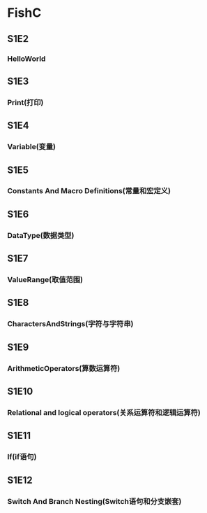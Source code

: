 # FishC
## S1E2
### HelloWorld
## S1E3
### Print(打印)
## S1E4
### Variable(变量)
## S1E5
### Constants And Macro Definitions(常量和宏定义)
## S1E6
### DataType(数据类型)
## S1E7
### ValueRange(取值范围)
## S1E8
### CharactersAndStrings(字符与字符串)
## S1E9
### ArithmeticOperators(算数运算符)
## S1E10
### Relational and logical operators(关系运算符和逻辑运算符)
## S1E11
### If(if语句)
## S1E12
### Switch And Branch Nesting(Switch语句和分支嵌套)
